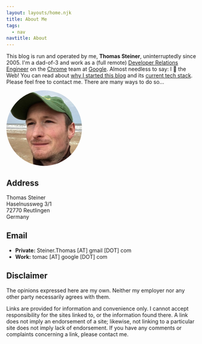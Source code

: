 ```yaml
---
layout: layouts/home.njk
title: About Me
tags:
  - nav
navtitle: About
---
```


This blog is run and operated by me, **Thomas Steiner**, uninterruptedly
since 2005. I'm a dad-of-3 and work as a (full remote)
[Developer Relations Engineer](https://careers.google.com/jobs/results/?company=Google&distance=50&hl=en_US&jlo=en_US&q=%22developer%20relations%20engineer%22%20%22web%22%20%22chrome%22)
on the [Chrome](https://www.google.com/chrome/) team at
[Google](https://www.google.com/). Almost needless to say: I
<span aria-label="love" role="img" class="heading-effect">🧡</span> the Web! You
can read about
[why I started this blog](/2005/10/23/why-i-started-to-blog-010629/) and its
[current tech stack](/2019/09/29/the-redesigned-blogccasion-is-live/). Please
feel free to contact me. There are many ways to do so…

<div>
  <img style="border: 0; border-radius: 50%;" src="/images/thomas_steiner.jpg" alt="Thomas Steiner" width="200" height="200">
</div>

## Address

<p>
  Thomas Steiner<br>
  Haselnussweg 3/1<br>
  72770 Reutlingen<br>
  Germany
</p>

## Email

- **Private:** Steiner.Thomas [AT] gmail [DOT] com
- **Work:** tomac [AT] google [DOT] com

## Disclaimer

The opinions expressed here are my own. Neither my employer nor any other party
necessarily agrees with them.

Links are provided for information and convenience only. I cannot accept
responsibility for the sites linked to, or the information found there. A link
does not imply an endorsement of a site; likewise, not linking to a particular
site does not imply lack of endorsement. If you have any comments or complaints
concerning a link, please contact me.
